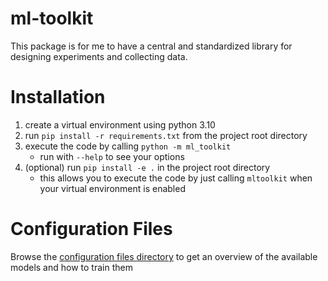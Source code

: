 # ml-toolkit
This package is for me to have a central and standardized library for designing experiments and collecting data.

# Installation
1. create a virtual environment using python 3.10
2. run `pip install -r requirements.txt` from the project root directory
3. execute the code by calling `python -m ml_toolkit`
	- run with `--help` to see your options
4. (optional) run `pip install -e .` in the project root directory
	- this allows you to execute the code by just calling `mltoolkit` when your virtual environment is enabled

# Configuration Files
Browse the [configuration files directory](./cfg) to get an overview of the available models and how to train them
